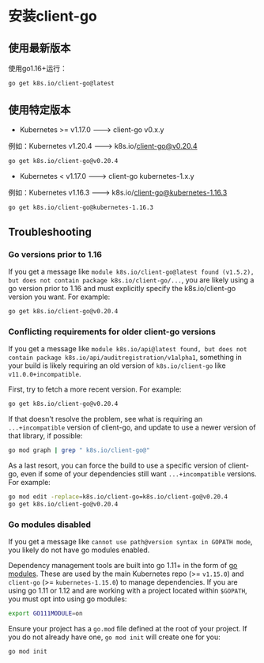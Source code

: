 # 安装client-go

## 使用最新版本

使用go1.16+运行：

```sh
go get k8s.io/client-go@latest
```

## 使用特定版本

+ Kubernetes >= v1.17.0 ---> client-go v0.x.y

例如：Kubernetes v1.20.4 ---> k8s.io/client-go@v0.20.4

```sh
go get k8s.io/client-go@v0.20.4
```

+ Kubernetes < v1.17.0 ---> client-go kubernetes-1.x.y

例如：Kubernetes v1.16.3 ---> k8s.io/client-go@kubernetes-1.16.3

```sh
go get k8s.io/client-go@kubernetes-1.16.3
```

## Troubleshooting

### Go versions prior to 1.16

If you get a message like 
`module k8s.io/client-go@latest found (v1.5.2), but does not contain package k8s.io/client-go/...`,
you are likely using a go version prior to 1.16 and must explicitly specify the k8s.io/client-go version you want.
For example:
```sh
go get k8s.io/client-go@v0.20.4
```

### Conflicting requirements for older client-go versions

If you get a message like
`module k8s.io/api@latest found, but does not contain package k8s.io/api/auditregistration/v1alpha1`,
something in your build is likely requiring an old version of `k8s.io/client-go` like `v11.0.0+incompatible`.

First, try to fetch a more recent version. For example:
```sh
go get k8s.io/client-go@v0.20.4
```

If that doesn't resolve the problem, see what is requiring an `...+incompatible` version of client-go,
and update to use a newer version of that library, if possible:
```sh
go mod graph | grep " k8s.io/client-go@"
```

As a last resort, you can force the build to use a specific version of client-go,
even if some of your dependencies still want `...+incompatible` versions. For example:
```sh
go mod edit -replace=k8s.io/client-go=k8s.io/client-go@v0.20.4
go get k8s.io/client-go@v0.20.4
```

### Go modules disabled

If you get a message like `cannot use path@version syntax in GOPATH mode`,
you likely do not have go modules enabled.

Dependency management tools are built into go 1.11+ in the form of 
[go modules](https://github.com/golang/go/wiki/Modules).
These are used by the main Kubernetes repo (>= `v1.15.0`) and 
`client-go` (>= `kubernetes-1.15.0`) to manage dependencies.
If you are using go 1.11 or 1.12 and are working with a project located within `$GOPATH`,
you must opt into using go modules:

```sh
export GO111MODULE=on
```

Ensure your project has a `go.mod` file defined at the root of your project.
If you do not already have one, `go mod init` will create one for you:

```sh
go mod init
```
